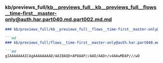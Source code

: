### kb/previews_full/kb__previews_full__kb__previews_full__flows__time-first__master-only@auth.har.part040.md.part002.md.md

```md
### kb/previews_full/kb__previews_full__flows__time-first__master-only@auth.har.part040.md.part002.md

```md
### kb/previews_full/flows__time-first__master-only@auth.har.part040.md (part 002)

```md
gIAAAAAAAICAgAAAAAAAAD/AAIBAQD+AP8AAP//AAD/AAD+/v4AAwMDAP///wD
```

```

```

```
